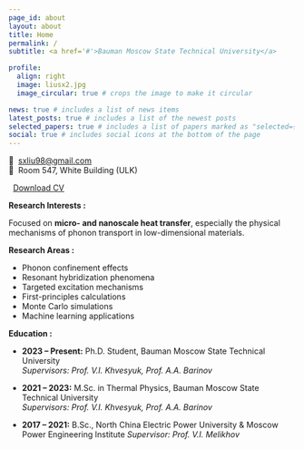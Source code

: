 ```yaml
---
page_id: about
layout: about
title: Home
permalink: /
subtitle: <a href='#'>Bauman Moscow State Technical University</a> 

profile:
  align: right
  image: liusx2.jpg
  image_circular: true # crops the image to make it circular

news: true # includes a list of news items
latest_posts: true # includes a list of the newest posts
selected_papers: true # includes a list of papers marked as "selected={true}"
social: true # includes social icons at the bottom of the page
---
```


📧  [sxliu98@gmail.com](mailto:sxliu98@gmail.com)  
📍  Room 547, White Building (ULK)

<i class="fas fa-file-pdf"></i>  <a href="https://lyushisyan.github.io/assets/pdf/en-US/CV_LIU_EN.pdf">Download CV</a>

**Research Interests :**

Focused on **micro- and nanoscale heat transfer**, especially the physical mechanisms of phonon transport in low-dimensional materials.

**Research Areas :**

- Phonon confinement effects  
- Resonant hybridization phenomena  
- Targeted excitation mechanisms  
- First-principles calculations  
- Monte Carlo simulations  
- Machine learning applications

**Education :**

- **2023 – Present:** Ph.D. Student, Bauman Moscow State Technical University  
  *Supervisors: Prof. V.I. Khvesyuk, Prof. A.A. Barinov*

- **2021 – 2023:** M.Sc. in Thermal Physics, Bauman Moscow State Technical University  
  *Supervisors: Prof. V.I. Khvesyuk, Prof. A.A. Barinov*

- **2017 – 2021:** B.Sc., North China Electric Power University & Moscow Power Engineering Institute
  *Supervisor: Prof. V.I. Melikhov*